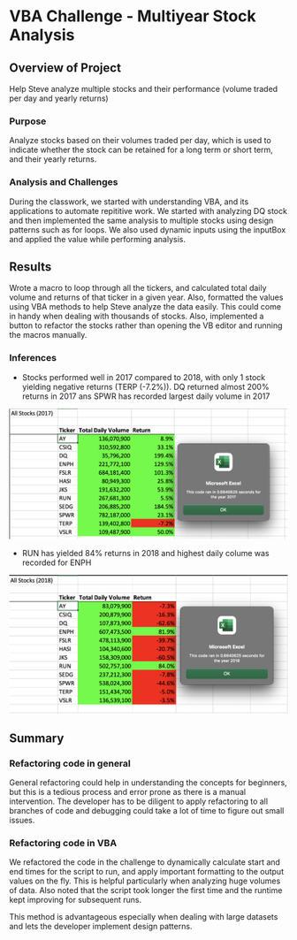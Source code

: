# VBA Challenge - Multiyear Stock Analysis 

## Overview of Project

Help Steve analyze multiple stocks and their performance (volume traded per day and yearly returns)


### Purpose

Analyze stocks based on their volumes traded per day, which is used to indicate whether the stock can be retained for a long term or short term, and their yearly returns.


### Analysis and Challenges

During the classwork, we started with understanding VBA, and its applications to automate repititive work. We started with analyzing DQ stock and then implemented the same analysis to multiple stocks using design patterns such as for loops. We also used dynamic inputs using the inputBox and applied the value while performing analysis.

## Results

Wrote a macro to loop through all the tickers, and calculated total daily volume and returns of that ticker in a given year. Also, formatted the values using VBA methods to help Steve analyze the data easily. This could come in handy when dealing with thousands of stocks. Also, implemented a button to refactor the stocks rather than opening the VB editor and running the macros manually.

### Inferences

  * Stocks performed well in 2017 compared to 2018, with only 1 stock yielding negative returns (TERP (-7.2%)). DQ returned almost 200% returns in 2017 ans SPWR has recorded largest daily volume in 2017

  ![Alt text](Resources/VBA_Challenge_2017.png)


  * RUN has yielded 84% returns in 2018 and highest daily colume was recorded for ENPH

  ![Alt text](Resources/VBA_Challenge_2018.png)


## Summary

  ### Refactoring code in general

General refactoring could help in understanding the concepts for beginners, but this is a tedious process and error prone as there is a manual intervention. The developer has to be diligent to apply refactoring to all branches of code and debugging could take a lot of time to figure out small issues.

  ### Refactoring code in VBA

  We refactored the code in the challenge to dynamically calculate start and end times for the script to run, and apply important formatting to the output values on the fly. This is helpful particularly when analyzing huge volumes of data. Also noted that the script took longer the first time and the runtime kept improving for subsequent runs.

  This method is advantageous especially when dealing with large datasets and lets the developer implement design patterns. 
